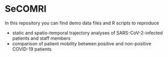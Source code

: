 # SeCOMRI

In this repository you can find demo data files and R scripts to reproduce 
* static and spatio-temporal trajectory analyses of SARS-CoV-2-infected patients and staff members
* comparison of patient mobility between positive and non-positive COVID-19 patients 




